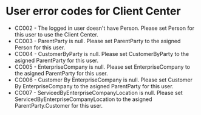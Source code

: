 # User error codes for Client Center
* CC002 - The logged in user doesn't have Person. Please set Person for this user to use the Client Center.
* CC003 - ParentParty is null. Please set ParentParty to the asigned Person for this user.
* CC004 - CustomerByParty is null. Please set CustomerByParty to the asigned ParentParty for this user.
* CC005 - EnterpriseCompany is null. Please set EnterpriseCompany to the asigned ParentParty for this user.
* CC006 - Customer By EnterpriseCompany is null. Please set Customer By EnterpriseCompany to the asigned ParentParty for this user.
* CC007 - ServicedByEnterpriseCompanyLocation is null. Please set ServicedByEnterpriseCompanyLocation to the asigned ParentParty.Customer for this user.
